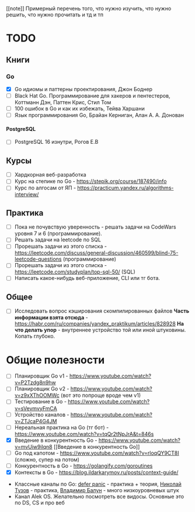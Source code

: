 [[note]]
Примерный перечень того, что нужно изучить, что нужно решить, что нужно прочитать и тд и тп

# TODO
## Книги
### Go
- [x] Go идиомы и паттерны проектирования, Джон Боднер
- [ ] Black Hat Go. Программирование для хакеров и пентестеров, Коттманн Дэн, Паттен Крис, Стил Том
- [ ] 100 ошибок в Go и как их избежать, Тейва Харшани
- [ ] Язык программирования Go, Брайан Керниган, Алан А. А. Донован

#### PostgreSQL
- [ ] PostgreSQL 16 изнутри, Рогов Е.В


## Курсы
- [ ] Хардкорная веб-разработка
- [ ] Курс на степике по Go - https://stepik.org/course/187490/info
- [ ] Курс по алгосам от ЯП - https://practicum.yandex.ru/algorithms-interview/

## Практика
- [ ] Пока не почувствую уверенность - решать задачи на CodeWars уровня 7 и 6 (программирование).
- [ ] Решать задачи на leetcode по SQL
- [ ] Прорешать задачи из этого списка - https://leetcode.com/discuss/general-discussion/460599/blind-75-leetcode-questions (программирование)
- [ ] Прорешать задачи из этого списка - https://leetcode.com/studyplan/top-sql-50/ (SQL)
- [ ] Написать какое-нибудь веб-приложение, CLI или тг бота. 
## Общее
- [ ] Исследовать вопрос кэширования скомпилированных файлов
**Часть информации взята отсюда** - https://habr.com/ru/companies/yandex_praktikum/articles/828928
**На что делать упор** - внутреннее устройство той или иной штуковины. Копать глубоко.
# Общие полезности
- [ ] Планировщик Go v1 - https://www.youtube.com/watch?v=P2Tzdg8n9hw
- [ ] Планировщик Go v2 - https://www.youtube.com/watch?v=z9xXThOOMWc (вот это попроще вроде чем v1)
- [ ] Тестирование в Go - https://www.youtube.com/watch?v=sVevmvyFmCA
- [ ] Устройство каналов - https://www.youtube.com/watch?v=ZTJcaP4G4JM
- [ ] Нереальная практика на Go (тг бот) - https://www.youtube.com/watch?v=tqQr2tNpJrA&t=846s
- [x] Введение в конкурентность Go - https://www.youtube.com/watch?v=mvUiw9ilqn8 [[Введение в конкурентность Go]]
- [ ] Go под капотом - https://www.youtube.com/watch?v=rloqQY9CT8I (сложно, супер на потом)
- [ ] Конкурентность в Go - https://golangify.com/goroutines
- [x] Контексты в Go - https://blog.ildarkarymov.ru/posts/context-guide/
- Классные каналы по Go: [defer panic](https://www.youtube.com/@deferpanic) - практика + теория, [Николай Тузов](https://www.youtube.com/@nikolay_tuzov) - практика, [Владимир Балун](https://www.youtube.com/@vladimir_balun_programming) - много низкоуровневых штук
- Канал Alek OS. Желательно посмотреть все видосы. Основные это по DS, CS и про веб
